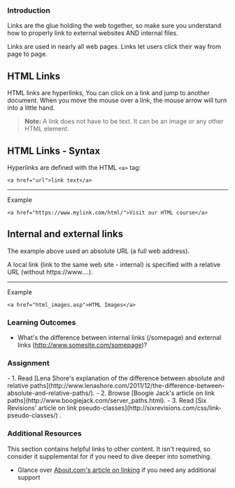 ### Introduction

Links are the glue holding the web together, so make sure you understand how to properly link to external websites AND internal files.

Links are used in nearly all web pages. Links let users click their way from page to page.

## HTML Links

HTML links are hyperlinks, You can click on a link and jump to another document.
When you move the mouse over a link, the mouse arrow will turn into a little hand.

> **Note:** A link does not have to be text. It can be an image or any other HTML element.

## HTML Links - Syntax

Hyperlinks are defined with the HTML `<a>` tag:

`<a href="url">link text</a>`

---

Example

`<a href="https://www.mylink.com/html/">Visit our HTML course</a>`

## Internal and external links

The example above used an absolute URL (a full web address).

A local link (link to the same web site - internal) is specified with a relative URL (without https://www....).

---

Example

`<a href="html_images.asp">HTML Images</a>`

### Learning Outcomes

- What's the difference between internal links (/somepage) and external links (http://www.somesite.com/somepage)?

### Assignment

<div class="lesson-content__panel" markdown="1">
- 1. Read [Lena Shore's explanation of the difference between absolute and relative paths](http://www.lenashore.com/2011/12/the-difference-between-absolute-and-relative-paths/).
- 2. Browse [Boogie Jack's article on link paths](http://www.boogiejack.com/server_paths.html).
- 3. Read [Six Revisions' article on link pseudo-classes](http://sixrevisions.com/css/link-pseudo-classes/) .
</div>

### Additional Resources

This section contains helpful links to other content. It isn't required, so consider it supplemental for if you need to dive deeper into something.

- Glance over [About.com's article on linking](http://webdesign.about.com/od/beginningtutorials/a/aa040502a.htm) if you need any additional support
